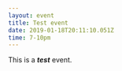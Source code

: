 ```yaml
---
layout: event
title: Test event
date: 2019-01-18T20:11:10.051Z
time: 7-10pm
---
```

This is a _**test**_ event.
